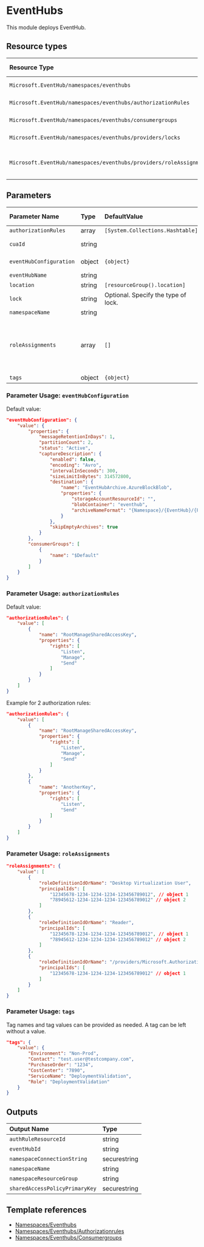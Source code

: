 # EventHubs

This module deploys EventHub.

## Resource types
| Resource Type | Api Version |
| :-- | :-- |
| `Microsoft.EventHub/namespaces/eventhubs` | 2017-04-01 |
| `Microsoft.EventHub/namespaces/eventhubs/authorizationRules` | 2017-04-01 |
| `Microsoft.EventHub/namespaces/eventhubs/consumergroups` | 2017-04-01 |
| `Microsoft.EventHub/namespaces/eventhubs/providers/locks` | 2016-09-01 |
| `Microsoft.EventHub/namespaces/eventhubs/providers/roleAssignments` | 2018-09-01-preview |

## Parameters
| Parameter Name | Type | DefaultValue | Possible values | Description |
| :-- | :-- | :-- | :-- | :-- |
| `authorizationRules` | array | `[System.Collections.Hashtable]` |  | Optional. Authorization Rules for the Event Hub |
| `cuaId` | string |  |  | Optional. Customer Usage Attribution id (GUID). This GUID must be previously registered |
| `eventHubConfiguration` | object | `{object}` |  | Optional. Object to configure all properties of an Event Hub instance |
| `eventHubName` | string |  |  | Required. The name of the EventHub |
| `location` | string | `[resourceGroup().location]` |  | Optional. Location for all resources. |
| `lock` | string | Optional. Specify the type of lock. | 'NotSpecified' | 'CanNotDelete', 'NotSpecified', 'ReadOnly' |
| `namespaceName` | string |  |  | Required. The name of the EventHub namespace |
| `roleAssignments` | array | `[]` |  | Optional. Array of role assignment objects that contain the 'roleDefinitionIdOrName' and 'principalId' to define RBAC role assignments on this resource. In the roleDefinitionIdOrName attribute, you can provide either the display name of the role definition, or its fully qualified ID in the following format: '/providers/Microsoft.Authorization/roleDefinitions/c2f4ef07-c644-48eb-af81-4b1b4947fb11' |
| `tags` | object | `{object}` |  | Optional. Tags of the resource. |

### Parameter Usage: `eventHubConfiguration`

Default value:

```json
"eventHubConfiguration": {
    "value": {
        "properties": {
            "messageRetentionInDays": 1,
            "partitionCount": 2,
            "status": "Active",
            "captureDescription": {
                "enabled": false,
                "encoding": "Avro",
                "intervalInSeconds": 300,
                "sizeLimitInBytes": 314572800,
                "destination": {
                    "name": "EventHubArchive.AzureBlockBlob",
                    "properties": {
                        "storageAccountResourceId": "",
                        "blobContainer": "eventhub",
                        "archiveNameFormat": "{Namespace}/{EventHub}/{PartitionId}/{Year}/{Month}/{Day}/{Hour}/{Minute}/{Second}"
                    }
                },
                "skipEmptyArchives": true
            }
        },
        "consumerGroups": [
            {
                "name": "$Default"
            }
        ]
    }
}
```

### Parameter Usage: `authorizationRules`

Default value:

```json
"authorizationRules": {
    "value": [
        {
            "name": "RootManageSharedAccessKey",
            "properties": {
                "rights": [
                    "Listen",
                    "Manage",
                    "Send"
                ]
            }
        }
    ]
}
```

Example for 2 authorization rules:

```json
"authorizationRules": {
    "value": [
        {
            "name": "RootManageSharedAccessKey",
            "properties": {
                "rights": [
                    "Listen",
                    "Manage",
                    "Send"
                ]
            }
        },
        {
            "name": "AnotherKey",
            "properties": {
                "rights": [
                    "Listen",
                    "Send"
                ]
            }
        }
    ]
}
```

### Parameter Usage: `roleAssignments`

```json
"roleAssignments": {
    "value": [
        {
            "roleDefinitionIdOrName": "Desktop Virtualization User",
            "principalIds": [
                "12345678-1234-1234-1234-123456789012", // object 1
                "78945612-1234-1234-1234-123456789012" // object 2
            ]
        },
        {
            "roleDefinitionIdOrName": "Reader",
            "principalIds": [
                "12345678-1234-1234-1234-123456789012", // object 1
                "78945612-1234-1234-1234-123456789012" // object 2
            ]
        },
        {
            "roleDefinitionIdOrName": "/providers/Microsoft.Authorization/roleDefinitions/c2f4ef07-c644-48eb-af81-4b1b4947fb11",
            "principalIds": [
                "12345678-1234-1234-1234-123456789012" // object 1
            ]
        }
    ]
}
```

### Parameter Usage: `tags`

Tag names and tag values can be provided as needed. A tag can be left without a value.

```json
"tags": {
    "value": {
        "Environment": "Non-Prod",
        "Contact": "test.user@testcompany.com",
        "PurchaseOrder": "1234",
        "CostCenter": "7890",
        "ServiceName": "DeploymentValidation",
        "Role": "DeploymentValidation"
    }
}
```

## Outputs
| Output Name | Type |
| :-- | :-- |
| `authRuleResourceId` | string |
| `eventHubId` | string |
| `namespaceConnectionString` | securestring |
| `namespaceName` | string |
| `namespaceResourceGroup` | string |
| `sharedAccessPolicyPrimaryKey` | securestring |

## Template references
- [Namespaces/Eventhubs](https://docs.microsoft.com/en-us/azure/templates/Microsoft.EventHub/2017-04-01/namespaces/eventhubs)
- [Namespaces/Eventhubs/Authorizationrules](https://docs.microsoft.com/en-us/azure/templates/Microsoft.EventHub/2017-04-01/namespaces/eventhubs/authorizationRules)
- [Namespaces/Eventhubs/Consumergroups](https://docs.microsoft.com/en-us/azure/templates/Microsoft.EventHub/2017-04-01/namespaces/eventhubs/consumergroups)
